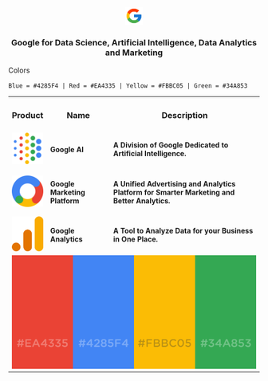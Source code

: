 <p align=center><img src="Google/Google.png" width=7%></p>

<h3 align=center>Google for Data Science, Artificial Intelligence, Data Analytics and Marketing</h3>

Colors 

```html
Blue = #4285F4 | Red = #EA4335 | Yellow = #FBBC05 | Green = #34A853
```

<table align=center width=100%>
  <tr><th width = 10%><h3>Product</h3></th><th><h3>Name</h3></th><th><h3>Description</h3></th></tr>
  <tr><td><a href="https://ai.google/" target="_blank"><img src="Google/AI.svg"></a></td><td><h4>Google AI</h4></td><td><h4>A Division of Google Dedicated to Artificial Intelligence.</h4></td></tr>
  <tr><td><a href="https://marketingplatform.google.com/about/" target="_blank"><img src="Google/Marketing.svg"></a></td><td><h4>Google Marketing Platform</h4></td><td><h4>A Unified Advertising and Analytics Platform for Smarter Marketing and Better Analytics.</h4></td></tr>
  <tr><td><a href="https://marketingplatform.google.com/about/analytics/" target="_blank"><img src="Google/Analytics.svg"></a></td><td><h4>Google Analytics</h4></td><td><h4>A Tool to Analyze Data for your Business in One Place.</h4></td></tr>
  <tr><td colspan=3 align=center><img src='Google/GoogleHexCode.png'></td></tr>
</table>

